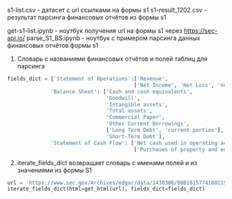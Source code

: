 s1-list.csv - датасет c url ссылками на формы s1
s1-result_1202.csv - результат парсинга финансовых отчётов из формы s1

get-s1-list.ipynb - ноутбук получения url на формы s1 через https://sec-api.io/
parse_S1_BS.ipynb - ноутбук с примером парсинга данных финансовых отчётов формы s1

1. Словарь с названиями финансовых отчётов и полей таблиц для парсинга
```python
fields_dict = {'Statement of Operations':['Revenue',
                                         ['Net Income', 'Net Loss', 'net income (loss)']],
              'Balance Sheet': ['Cash and cash equivalents',
                                'Goodwill', 
                                'Intangible assets', 
                                'Total assets', 
                                'Commercial Paper', 
                                'Other Current Borrowings', 
                                ['Long Term Debt', 'current portion'],
                                'Short-Term Debt'],
              'Statement of Cash Flow': ['Net cash used in operating activities', 
                                         ['Purchases of property and equipment', 'Proceeds from property and equipment']]}
```
2. iterate_fields_dict возвращает словарь с именами полей и из значениями из формы S1 
```python
url = 'https://www.sec.gov/Archives/edgar/data/1430306/000161577418011996/s113713_s1a.htm'
iterate_fields_dict(html=get_html(url), fields_dict=fields_dict)
```
